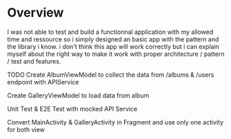 # Overview

I was not able to test and build a functionnal application with my allowed time and ressource so i simply designed an basic app with the pattern and the library i know. i don't think this app will work correctly but i can explain myself about the right way to make it work with proper architecture / pattern / test and features.

TODO
Create AlbumViewModel to collect the data from /albums & /users endpoint with APIService

Create GalleryViewModel to load data from album

Unit Test & E2E Test with mocked API Service

Convert MainActivity & GalleryActivity in Fragment and use only one activity for both view 